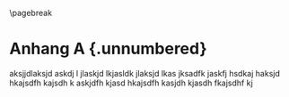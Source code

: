 \pagebreak

# Anhang A {.unnumbered}
aksjjdlaksjd askdj l jlaskjd lkjasldk jlaksjd lkas
jksadfk jaskfj hsdkaj haksjd hkajsdfh kajsdh k
askjdfh kjasd hkajsdfh kasjdh kjasdh fkajsdhf kj
